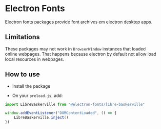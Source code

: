 # Electron Fonts

Electron fonts packages provide font archives em electron desktop apps.

## Limitations

These packages may not work in `BrowserWindow` instances that loaded online webpages. That happens because electron by default not allow load local resources in webpages.

## How to use

* Install the package

* On your `preload.js`, add:

```ts
import LibreBaskerville from "@electron-fonts/libre-baskerville"

window.addEventListener("DOMContentLoaded", () => {
    LibreBaskerville.inject()
})
```